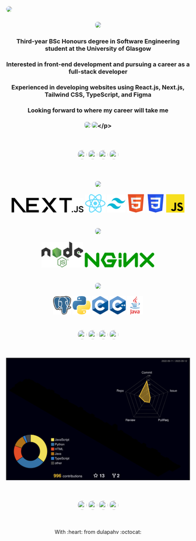 ### <img src="https://github.com/dulapahv/dulapahv/assets/71577909/8ce87163-bb39-4651-823a-ae70df84eed4" style="border-radius:8px" />

### <p align="center"><img src="https://img.shields.io/badge/🔍_About_Me_🔎-995bfb?style=for-the-badge" height="50em" style="border-radius:6px" /></p>

<h3 align="center">Third-year BSc Honours degree in Software Engineering student at the University of Glasgow</h3>
<h3 align="center">Interested in front-end development and pursuing a career as a full-stack developer</h3>
<h3 align="center">Experienced in developing websites using React.js, Next.js, Tailwind CSS, TypeScript, and Figma</h3>
<h3 align="center">Looking forward to where my career will take me</h3>

### <p align="center">[<img src="https://img.shields.io/badge/✨_Portfolio-fb568a?style=for-the-badge" height="35em" style="border-radius:5px" />](https://dulapahv.dev) [<img src="https://img.shields.io/badge/Discord-%235865F2.svg?style=for-the-badge&logo=discord&logoColor=white" height="35em" style="border-radius:5px" />]([https://dulapahv.dev](https://discord.com/users/463287202005123072))</p>

<br>

### <p align="center"><img src="https://img.shields.io/badge/_-f7588a?style=for-the-badge" height="25em" width="25em" style="border-radius:100%" /> <img src="https://img.shields.io/badge/_-49dbdd?style=for-the-badge" height="25em" width="25em" style="border-radius:100%" /> <img src="https://img.shields.io/badge/_-995bfb?style=for-the-badge" height="25em" width="25em" style="border-radius:100%" /> <img src="https://img.shields.io/badge/_-f8ce57?style=for-the-badge" height="25em" width="25em" style="border-radius:100%" /></p>

<br>

### <p align="center"><img src="https://img.shields.io/badge/🌸_Frontend_🌸-f8ce57?style=for-the-badge" height="50em" style="border-radius:6px" /></p>

<div align="center">
 <img height="40em" src="./frontend/nextjs.png?raw=true" />
 <img height="50em" src="./frontend/reactjs.png?raw=true" />
 <img height="50em" src="./frontend/tailwindcss.png?raw=true" />
 <img height="50em" src="./frontend/html.png?raw=true" />
 <img height="50em" src="./frontend/css.png?raw=true" />
 <img height="50em" src="./frontend/js.png?raw=true" />
</div>

<br>

### <p align="center"><img src="https://img.shields.io/badge/🔗_API_🔗-f7588a?style=for-the-badge" height="50em" style="border-radius:6px" /></p>

<div align="center">
  <img height="70em" src="./api/nodejs.png?raw=true" />
  <img height="40em" src="./api/nginx.png?raw=true" />
</div>

<br>

### <p align="center"><img src="https://img.shields.io/badge/💾_Backend_💾-49dbdd?style=for-the-badge" height="50em" style="border-radius:6px" /></p>

<div align="center">
 <img height="50em" src="./backend/postgresql.png?raw=true" />
 <img height="50em" src="./backend/py.png?raw=true" />
 <img height="50em" src="./backend/c.png?raw=true" />
 <img height="50em" src="./backend/cpp.png?raw=true" />
 <img height="50em" src="./backend/java.png?raw=true" />
</div>

<!-- ## <p align="center">🥇 EXPERIENCES & EXPERTISES 🥇</p>

- Official <u>***Teaching Assistance***</u> of KMITL in Rust and C/C++ programming language for the KMITL freshmen.
- <u>***Qualified***</u> and currently a  <u>***cadet at  42Bangkok***</u>, a global computer science school from France.
- <u>***Initiated and mentored***</u> KMITL freshmen in Python and C programming language in the SE14 Pre-Session activity.
- <u>***Teach coding***</u> to friends at KMITL and other universities. -->

<br>

### <p align="center"><img src="https://img.shields.io/badge/_-f7588a?style=for-the-badge" height="25em" width="25em" style="border-radius:100%" /> <img src="https://img.shields.io/badge/_-49dbdd?style=for-the-badge" height="25em" width="25em" style="border-radius:100%" /> <img src="https://img.shields.io/badge/_-995bfb?style=for-the-badge" height="25em" width="25em" style="border-radius:100%" /> <img src="https://img.shields.io/badge/_-f8ce57?style=for-the-badge" height="25em" width="25em" style="border-radius:100%" /></p>

<br>

<!-- ### <p align="center"><img src="https://img.shields.io/badge/📈_My_Github_Stats_📊-995bfb?style=for-the-badge" height="50em" style="border-radius:8px" /></p> -->

<!-- <p align="center">
<img align="center" src="https://komarev.com/ghpvc/?username=DulapahV&color=blue&label=VISITORS+COUNT&style=flat-square"/>
</p>
<p align="center">
  <img height="180em" src="https://github-readme-stats.vercel.app/api?username=DulapahV&show_icons=true&hide_border=true&&count_private=true&include_all_commits=true&theme=dracula" />
  <img height="180em" src="https://github-readme-stats.vercel.app/api/top-langs/?username=DulapahV&exclude_repo=KNN-Image-Classification&show_icons=true&hide_border=true&langs_count=10&layout=compact&theme=dracula"/>
</p> -->

![3d](./profile-3d-contrib/profile-night-rainbow.svg)

<br>

### <p align="center"><img src="https://img.shields.io/badge/_-f7588a?style=for-the-badge" height="25em" width="25em" style="border-radius:100%" /> <img src="https://img.shields.io/badge/_-49dbdd?style=for-the-badge" height="25em" width="25em" style="border-radius:100%" /> <img src="https://img.shields.io/badge/_-995bfb?style=for-the-badge" height="25em" width="25em" style="border-radius:100%" /> <img src="https://img.shields.io/badge/_-f8ce57?style=for-the-badge" height="25em" width="25em" style="border-radius:100%" /></p>

<br>

<p align="center">With	:heart: from dulapahv :octocat:</p>
